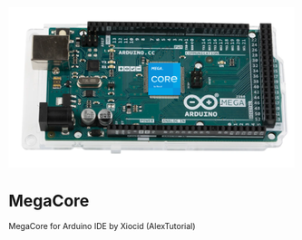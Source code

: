 ![CORE_PHOTO](https://github.com/AlexTutorial/MegaCore/blob/main/megacore.png)
# MegaCore
MegaCore for Arduino IDE by Xiocid (AlexTutorial)
